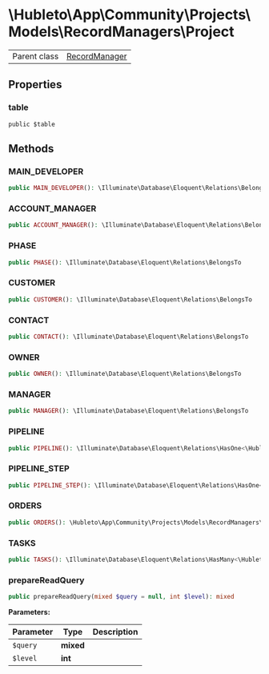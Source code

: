 
# \Hubleto\App\Community\Projects\Models\RecordManagers\Project
<table class='table-default dense'>
<tr><td>Parent class</td><td><a href="../../../../../Erp/RecordManager">RecordManager</a></td></tr></table>


## Properties

### table

`public $table`


## Methods

### MAIN_DEVELOPER

```php
public MAIN_DEVELOPER(): \Illuminate\Database\Eloquent\Relations\BelongsTo
```


### ACCOUNT_MANAGER

```php
public ACCOUNT_MANAGER(): \Illuminate\Database\Eloquent\Relations\BelongsTo
```


### PHASE

```php
public PHASE(): \Illuminate\Database\Eloquent\Relations\BelongsTo
```


### CUSTOMER

```php
public CUSTOMER(): \Illuminate\Database\Eloquent\Relations\BelongsTo
```


### CONTACT

```php
public CONTACT(): \Illuminate\Database\Eloquent\Relations\BelongsTo
```


### OWNER

```php
public OWNER(): \Illuminate\Database\Eloquent\Relations\BelongsTo
```


### MANAGER

```php
public MANAGER(): \Illuminate\Database\Eloquent\Relations\BelongsTo
```


### PIPELINE

```php
public PIPELINE(): \Illuminate\Database\Eloquent\Relations\HasOne<\Hubleto\App\Community\Pipeline\Models\RecordManagers\Pipeline,\Hubleto\App\Community\Projects\Models\RecordManagers\Deal>
```


### PIPELINE_STEP

```php
public PIPELINE_STEP(): \Illuminate\Database\Eloquent\Relations\HasOne<\Hubleto\App\Community\Pipeline\Models\RecordManagers\PipelineStep,\Hubleto\App\Community\Projects\Models\RecordManagers\Deal>
```


### ORDERS

```php
public ORDERS(): \Hubleto\App\Community\Projects\Models\RecordManagers\hasMany<\Hubleto\App\Community\Projects\Models\RecordManagers\LeadDocument,\Hubleto\App\Community\Projects\Models\RecordManagers\Lead>
```


### TASKS

```php
public TASKS(): \Illuminate\Database\Eloquent\Relations\HasMany<\Hubleto\App\Community\Projects\Models\RecordManagers\ProjectTask,\Hubleto\App\Community\Projects\Models\RecordManagers\Deal>
```


### prepareReadQuery

```php
public prepareReadQuery(mixed $query = null, int $level): mixed
```

**Parameters:**

| Parameter | Type      | Description |
|-----------|-----------|-------------|
| `$query`  | **mixed** |             |
| `$level`  | **int**   |             |

